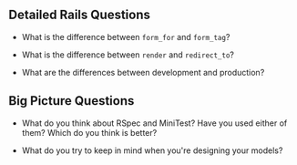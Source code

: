 ## Detailed Rails Questions

* What is the difference between `form_for` and `form_tag`?

* What is the difference between `render` and `redirect_to`?

* What are the differences between development and production?

## Big Picture Questions

* What do you think about RSpec and MiniTest?  Have you used either of them?  Which do you think is better?

* What do you try to keep in mind when you're designing your models?
